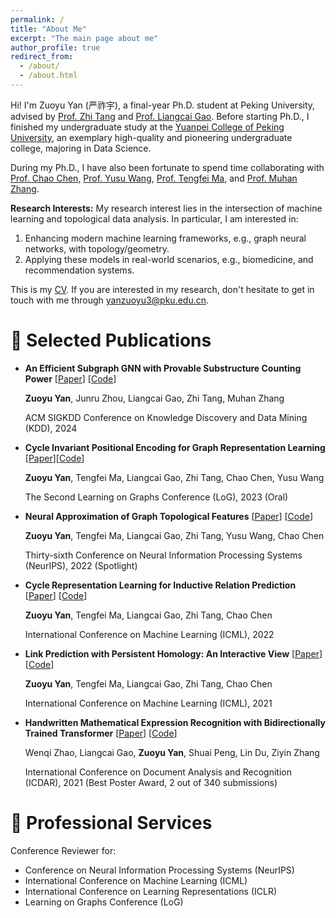 ```yaml
---
permalink: /
title: "About Me"
excerpt: "The main page about me"
author_profile: true
redirect_from: 
  - /about/
  - /about.html
---
```


Hi! I'm Zuoyu Yan (严祚宇), a final-year Ph.D. student at Peking University, advised by [Prof. Zhi Tang](https://www.wict.pku.edu.cn/cpdp/kydw/ggcy/1297369.htm) and [Prof. Liangcai Gao](https://www.icst.pku.edu.cn/szwdclyjs/kydw/ggcy/1288880.htm). Before starting Ph.D., I finished my undergraduate study at the [Yuanpei College of Peking University](https://yuanpei.pku.edu.cn/en/aboutyuanpei/collegeprofile/index.htm), an exemplary high-quality and pioneering undergraduate college, majoring in Data Science.

During my Ph.D., I have also been fortunate to spend time collaborating with [Prof. Chao Chen](https://chaochen.github.io/), [Prof. Yusu Wang](http://yusu.belkin-wang.org/), [Prof. Tengfei Ma](https://sites.google.com/site/matf0123/home), and [Prof. Muhan Zhang](https://muhanzhang.github.io/).

**Research Interests:** My research interest lies in the intersection of machine learning and topological data analysis. In particular, I am interested in: 
1. Enhancing modern machine learning frameworks, e.g., graph neural networks, with topology/geometry.
2. Applying these models in real-world scenarios, e.g., biomedicine, and recommendation systems.

This is my [CV](/files/CV.pdf). If you are interested in my research, don't hesitate to get in touch with me through <yanzuoyu3@pku.edu.cn>.


📝 Selected Publications
======

* **An Efficient Subgraph GNN with Provable Substructure Counting Power** [[Paper](https://arxiv.org/pdf/2303.10576.pdf)] [[Code](https://github.com/pkuyzy/ESC-GNN)]

  **Zuoyu Yan**, Junru Zhou, Liangcai Gao, Zhi Tang, Muhan Zhang

  ACM SIGKDD Conference on Knowledge Discovery and Data Mining (KDD), 2024
  
* **Cycle Invariant Positional Encoding for Graph Representation Learning** [[Paper](https://arxiv.org/pdf/2311.14333.pdf)][[Code](https://github.com/pkuyzy/CycleNet)]

  **Zuoyu Yan**, Tengfei Ma, Liangcai Gao, Zhi Tang, Chao Chen, Yusu Wang

  The Second Learning on Graphs Conference (LoG), 2023 (Oral) 

* **Neural Approximation of Graph Topological Features** [[Paper](https://arxiv.org/pdf/2201.12032.pdf)] [[Code](https://github.com/pkuyzy/TLC-GNN)]

  **Zuoyu Yan**, Tengfei Ma, Liangcai Gao, Zhi Tang, Yusu Wang, Chao Chen

  Thirty-sixth Conference on Neural Information Processing Systems (NeurIPS), 2022 (Spotlight) 

* **Cycle Representation Learning for Inductive Relation Prediction** [[Paper](https://arxiv.org/pdf/2110.02510.pdf)] [[Code](https://github.com/pkuyzy/CBGNN)]

  **Zuoyu Yan**, Tengfei Ma, Liangcai Gao, Zhi Tang, Chao Chen

  International Conference on Machine Learning (ICML), 2022

* **Link Prediction with Persistent Homology: An Interactive View** [[Paper](https://arxiv.org/pdf/2102.10255.pdf)] [[Code](https://github.com/pkuyzy/TLC-GNN)]

  **Zuoyu Yan**, Tengfei Ma, Liangcai Gao, Zhi Tang, Chao Chen

  International Conference on Machine Learning (ICML), 2021

* **Handwritten Mathematical Expression Recognition with Bidirectionally Trained Transformer** [[Paper](https://arxiv.org/pdf/2105.02412.pdf)] [[Code](https://github.com/Green-Wood/BTTR)]

  Wenqi Zhao, Liangcai Gao, **Zuoyu Yan**, Shuai Peng, Lin Du, Ziyin Zhang

  International Conference on Document Analysis and Recognition (ICDAR), 2021 (Best Poster Award, 2 out of 340 submissions)

🏫 Professional Services
======
Conference Reviewer for:
* Conference on Neural Information Processing Systems (NeurIPS)
* International Conference on Machine Learning (ICML) 
* International Conference on Learning Representations (ICLR) 
* Learning on Graphs Conference (LoG)
